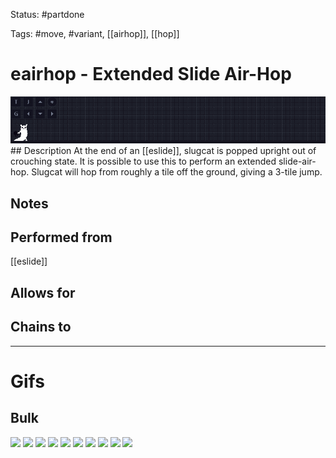 Status: #partdone

Tags: #move, #variant, [[airhop]], [[hop]]

# eairhop - Extended Slide Air-Hop
<img src=https://raw.githubusercontent.com/LauraHannah44/Rain-World-Movement/main/Files/eairhop_header.gif>
## Description
At the end of an [[eslide]], slugcat is popped upright out of crouching state. It is possible to use this to perform an extended slide-air-hop. Slugcat will hop from roughly a tile off the ground, giving a 3-tile jump.

## Notes


## Performed from
[[eslide]]

## Allows for


## Chains to


___
# Gifs
## Bulk
<img src=https://raw.githubusercontent.com/LauraHannah44/Rain-World-Movement/main/Files/eairhop_0.gif>
<img src=https://raw.githubusercontent.com/LauraHannah44/Rain-World-Movement/main/Files/eairhop_1.gif>
<img src=https://raw.githubusercontent.com/LauraHannah44/Rain-World-Movement/main/Files/eairhop_2.gif>
<img src=https://raw.githubusercontent.com/LauraHannah44/Rain-World-Movement/main/Files/eairhop_3.gif>
<img src=https://raw.githubusercontent.com/LauraHannah44/Rain-World-Movement/main/Files/eairhop_4.gif>
<img src=https://raw.githubusercontent.com/LauraHannah44/Rain-World-Movement/main/Files/eairhop_5.gif>
<img src=https://raw.githubusercontent.com/LauraHannah44/Rain-World-Movement/main/Files/eairhop_6.gif>
<img src=https://raw.githubusercontent.com/LauraHannah44/Rain-World-Movement/main/Files/eairhop_7.gif>
<img src=https://raw.githubusercontent.com/LauraHannah44/Rain-World-Movement/main/Files/eairhop_8.gif>
<img src=https://raw.githubusercontent.com/LauraHannah44/Rain-World-Movement/main/Files/eairhop_9.gif>